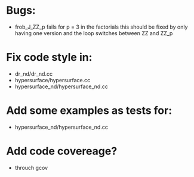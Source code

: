 # Bugs:
- frob_J_ZZ_p fails for p = 3 in the factorials
 this should be fixed by only having one version and the loop switches between ZZ and ZZ_p

# Fix code style in:
- dr_nd/dr_nd.cc
- hypersurface/hypersurface.cc
- hypersurface_nd/hypersurface_nd.cc

# Add some examples as tests for:
- hypersurface_nd/hypersurface_nd.cc

# Add code covereage?
 - throuch gcov
